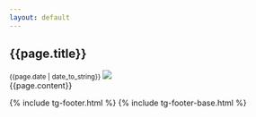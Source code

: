 ```yaml
---
layout: default
---
```


<div class="gs-wrapper-article">
    <div class="gs-wrapper-blog-inner">
        <div class="gs-container-centered">
        <h2>{{page.title}}</h2>
        <small class="article-date">{{page.date | date_to_string}}</small>
        <img src="{{page.['Main Image']}}">
        <div class="gs-blog-container-inner">
            {{page.content}}
        </div>
    </div>
    </div>
</div>

{% include tg-footer.html %}
{% include tg-footer-base.html %}